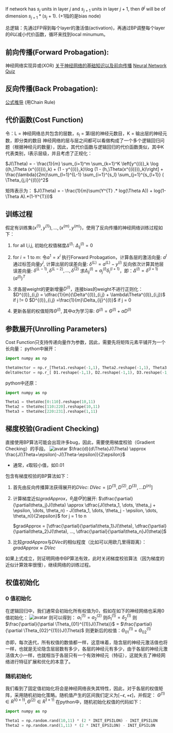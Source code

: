 If network has $s_j$ units in layer $j$ and $s_{j+1}$ units in layer $j+1$, then $\theta^{j}$ will be of dimension $s_{j+1} * (s_j + 1)$. (+1指的是bias node)

总逻辑：先通过FP得到每个layer的激活值(activation)，再通过BP调整每个layer的$\theta$以减小代价函数，循环来找到local minumum。

## 前向传播(Forward Probagation):
神经网络实现异或(XOR) 
[关于神经网络的基础知识以及前向传播](URL 'https://www.cnblogs.com/python27/p/MachineLearningWeek04.html')
[Neural Network Quiz](URL 'https://github.com/mGalarnyk/datasciencecoursera/blob/master/Stanford_Machine_Learning/Week4/week3quiz1.md')

## 反向传播(Back Probagation):
[公式推导](URL 'https://www.cnblogs.com/python27/p/MachineLearningWeek05.html') (用Chain Rule)

## 代价函数(Cost Function)
令：L = 神经网络总共包含的层数，$s_l$ = 第l层的神经元数目，K = 输出层的神经元数，即分类的数目
神经网络的层与层之间都可以看做构成了一个多个逻辑回归问题（根据神经元的数量），因此，其代价函数与逻辑回归的代价函数类似，其中K代表类别，l表示层级，并且考虑了正规化：

$J(\Theta) = - \frac{1}{m} \sum_{i=1}^m \sum_{k=1}^K \left[y^{(i)}_k \log ((h_\Theta (x^{(i)}))_k) + (1 - y^{(i)}_k)\log (1 - (h_\Theta(x^{(i)}))_k)\right] + \frac{\lambda}{2m}\sum_{l=1}^{L-1} \sum_{i=1}^{s_l} \sum_{j=1}^{s_{l+1}} ( \Theta_{j,i}^{(l)})^2$

矩阵表示为：
$J(\Theta) = - \frac{1}{m}\sum(Y^{T} .* log(\Theta A)) + log(1-\Theta A).*(1-Y^{T}))$

## 训练过程
假定有训练集${(x^{(1)}, y^{(1)}),...,(x^{(m)},y^{(m)})}$，使用了反向传播的神经网络训练过程如下：
1. for all l,i,j, 初始化权值梯度$\Delta^{(l)}$: 
   $\Delta_{ij}^{(l)} = 0$

2. for $i = 1$ to $m$: 
    令$a^{1} = x^{i}$
    执行Forward Probagation，计算各层的激活向量: $a^{l}$
    通过标签向量$y^{i}$, 计算出层的误差向量: $\delta^{(L)} = a^{(L)} - y^{(i)}$
    反向依次计算其他层误差向量: $\delta^{(L-1)},\delta^{(L-2)},...,\delta^{(2)}$
    求$\Delta_{ij}^{(l)} = a_j^{(l)}\delta_i^{(l+1)}$，即：$\Delta^{(l)} = \delta^{(l+1)}(a^{(l)})^T$

3. 求各层weight的更新增量$D^{(l)}$，连接bias的weight不进行正则化：
    $D^{(l)}_{i,j} =
\dfrac{1}{m}(\Delta^{(l)}_{i,j} + \lambda\Theta^{(l)}_{i,j})$ if j != 0
$D^{(l)}_{i,j} =\frac{1}{m}\Delta_{ij}^{(l)}$ if j = 0

4. 更新各层的权值矩阵$\Theta^{(l)}$, 其中$\alpha$为学习率: 
   $\Theta^{(l)} = \Theta^{(l)} + \alpha D^{(l)}$


## 参数展开(Unrolling Parameters)
Cost Function只支持传递向量作为参数，因此，需要先将矩阵元素平铺开为一个长向量：
python中展开：
```python
import numpy as np

thetaVector = np.r_[Theta1.reshape(-1,1), Theta2.reshape(-1,1), Theta3.reshape(-1,1)]
deltaVector = np.r_[ D1.reshape(-1,1), D2.reshape(-1,1), D3.reshape(-1,1) ]
```
python中还原：
```python
import numpy as np

Theta1 = thetaVec[0:110].reshape(10,11)
Theta2 = thetaVec[110:220].reshape(10,11)
Theta3 = thetaVec[220:231].reshape(1,11)
```

## 梯度校验(Gradient Checking)
直接使用BP算法可能会出现许多bug，因此，需要使用梯度校验（Gradient Checking）的手段。
![avatar](https://i.loli.net/2018/12/02/5c03d7c2cb557.png)
$\frac{d}{d\Theta}J(\Theta) \approx \frac{J(\Theta+\epsilon)-J(\Theta-\epsilon)}{2\epsilon}$
- 通常，$\epsilon$取较小值，如0.01

包含有梯度校验的BP算法如下：
1. 首先由反向传播算法获得展开的$DVec$: 
   $DVec = [D^{(1)},D^{(2)},D^{(3)},...D^{(n)}]$
2. 计算梯度近似$gradApprox$，$\theta_j$是$\Theta^{j}$的展开: 
   $\dfrac{\partial}{\partial\theta_j}J(\theta) \approx \dfrac{J(\theta_1, \dots, \theta_j + \epsilon, \dots, \theta_n) - J(\theta_1, \dots, \theta_j - \epsilon, \dots, \theta_n)}{2\epsilon}$ for j = 1 to n

    $gradApprox = [\dfrac{\partial}{\partial\theta_1}J(\theta), \dfrac{\partial}{\partial\theta_2}J(\theta), ..., \dfrac{\partial}{\partial\theta_n}J(\theta)]$
3. 比较$gradApprox$与$DVec$的相似程度（比如可以用欧几里得距离）：
   $gradApprox \approx DVec$

如果上式成立，则证明网络中BP算法有效，此时关闭梯度校验算法（因为梯度的近似计算效率很慢），继续网络的训练过程。

## 权值初始化
### 0 值初始化 
在逻辑回归中，我们通常会初始化所有权值为0，假如在如下的神经网络也采用0值初始化：
![avatar](https://yoyoyohamapi.gitbooks.io/mit-ml/content/%E7%A5%9E%E7%BB%8F%E7%BD%91%E7%BB%9C/attachments/0%E5%80%BC%E5%88%9D%E5%A7%8B%E5%8C%96.png)
则可以得到：
$a_1^{(1)} = a_2^{(2)}$
则$\delta_1^{(1)} = \delta_2^{(1)}$
则$\frac{\partial}{\partial \Theta_{01}^{(1)}J(\Theta)}$ = $\frac{\partial}{\partial \Theta_{02}^{(1)}}J(\Theta)$
则更新后的权值：$\Theta_{01}^{(1)}$ = $\Theta_{02}^{(1)}$

亦即，每次迭代，所有权值的数值都一样，这意味着，隐含层的神经元激活值也将一样，也就是无论隐含层层数有多少，各层的神经元有多少，由于各层的神经元激活值大小一样，也就相当于各层只有一个有效神经元（特征），这就失去了神经网络进行特征扩展和优化的本意了。

### 随机初始化 
我们看到了固定值初始化将会是神经网络丧失其特性，因此，对于各层的权值矩阵，采用随机初始化策略。随机值产生的区间我们定义为$[-\epsilon, +\epsilon]$，并假定：
$\Theta^{(1)} \in R^{10 \times 11}, \Theta^{(2)} \in R^{1 \times 11}$
在python中，随机初始化权值的代码如下：
```python
import numpy as np

Theta1 = np.random.rand(10,11) * (2 * INIT_EPSILON) - INIT_EPSILON
Theta2 = np.random.rand(1,11) * (2 * INIT_EPSILON) - INIT_EPSILON
```




